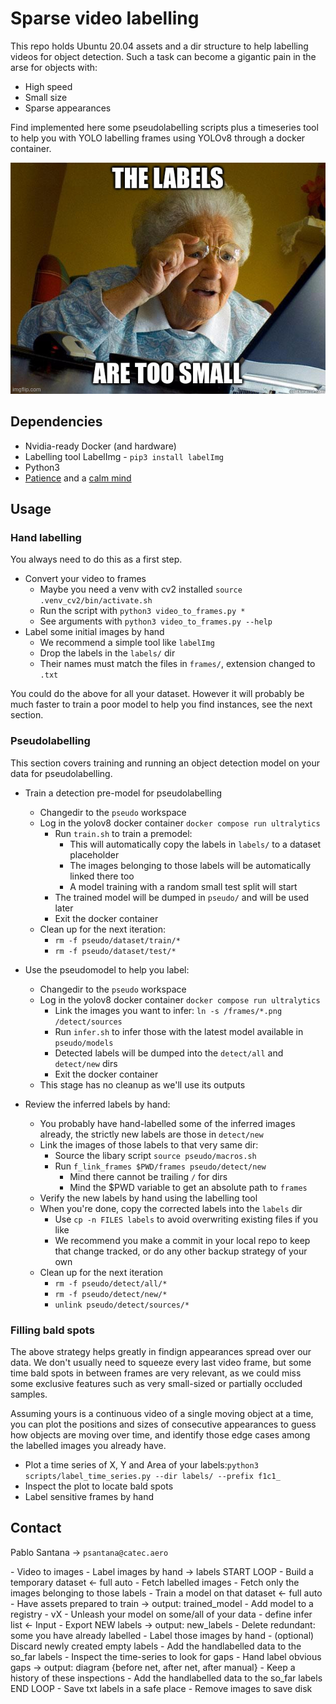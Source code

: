 # Sparse video labelling

This repo holds Ubuntu 20.04 assets and a dir structure to help labelling videos for object detection. Such a task can become a gigantic pain in the arse for objects with:

- High speed
- Small size
- Sparse appearances

Find implemented here some pseudolabelling scripts plus a timeseries tool to help you with YOLO labelling frames using YOLOv8 through a docker container.

![image](.fig/merch.jpg)


## Dependencies

- Nvidia-ready Docker (and hardware)
- Labelling tool LabelImg - `pip3 install labelImg`
- Python3
- [Patience](https://pokemonfanon.fandom.com/wiki/Patience_(move)) and a [calm mind](https://bulbapedia.bulbagarden.net/wiki/Calm_Mind_(move))

## Usage

### Hand labelling
 
You always need to do this as a first step.

- Convert your video to frames
    - Maybe you need a venv with cv2 installed `source .venv_cv2/bin/activate.sh`
    - Run the script with `python3 video_to_frames.py * `
    - See arguments with `python3 video_to_frames.py --help`
- Label some initial images by hand
    - We recommend a simple tool like `labelImg`
    - Drop the labels in the `labels/` dir
    - Their names must match the files in `frames/`, extension changed to `.txt`  

You could do the above for all your dataset. However it will probably be much faster to train a poor model to help you find instances, see the next section.


### Pseudolabelling 

This section covers training and running an object detection model on your data for pseudolabelling.

- Train a detection pre-model for pseudolabelling
    - Changedir to the `pseudo` workspace
    - Log in the yolov8 docker container `docker compose run ultralytics`
        - Run `train.sh` to train a premodel:
            - This will automatically copy the labels in `labels/` to a dataset placeholder
            - The images belonging to those labels will be automatically linked there too
            - A model training with a random small test split will start
        - The trained model will be dumped in `pseudo/` and will be used later
        - Exit the docker container
    - Clean up for the next iteration:
        - `rm -f pseudo/dataset/train/*`
        - `rm -f pseudo/dataset/test/*`
            
- Use the pseudomodel to help you label:
    - Changedir to the `pseudo` workspace
    - Log in the yolov8 docker container `docker compose run ultralytics`
        - Link the images you want to infer: `ln -s /frames/*.png /detect/sources`
        - Run `infer.sh` to infer those with the latest model available in `pseudo/models`
        - Detected labels will be dumped into the `detect/all` and `detect/new` dirs
        - Exit the docker container      
    - This stage has no cleanup as we'll use its outputs

- Review the inferred labels by hand:
    - You probably have hand-labelled some of the inferred images already, the strictly new labels are those in `detect/new`
    - Link the images of those labels to that very same dir:
        - Source the libary script `source pseudo/macros.sh`
        - Run `f_link_frames $PWD/frames pseudo/detect/new` 
            - Mind there cannot be trailing `/` for dirs
            - Mind the $PWD variable to get an absolute path to `frames`
    - Verify the new labels by hand using the labelling tool
    - When you're done, copy the corrected labels into the `labels` dir
        - Use `cp -n FILES labels` to avoid overwriting existing files if you like
        - We recommend you make a commit in your local repo to keep that change tracked, or do any other backup strategy of your own
    - Clean up for the next iteration
        - `rm -f pseudo/detect/all/*`
        - `rm -f pseudo/detect/new/*`
        - `unlink pseudo/detect/sources/*`


### Filling bald spots

The above strategy helps greatly in findign appearances spread over our data. We don't usually need to squeeze every last video frame, but some time bald spots in between frames are very relevant, as we could miss some exclusive features such as very small-sized or partially occluded samples. 

Assuming yours is a continuous video of a single moving object at a time, you can plot the positions and sizes of consecutive appearances to guess how objects are moving over time, and identify those edge cases among the labelled images you already have.

- Plot a time series of X, Y and Area of your labels:`python3 scripts/label_time_series.py --dir labels/ --prefix f1c1_`
- Inspect the plot to locate bald spots
- Label sensitive frames by hand


## Contact

Pablo Santana -> `psantana@catec.aero`



<!-->

- Video to images
- Label images by hand -> labels


START LOOP 

    - Build a temporary dataset     <- full auto
        - Fetch labelled images
        - Fetch only the images belonging to those labels

    - Train a model on that dataset   <- full auto
        - Have assets prepared to train                    -> output: trained_model
        - Add model to a registry - vX

    - Unleash your model on some/all of your data
        - define infer list                                <- Input
        - Export NEW labels                                -> output: new_labels
        - Delete redundant: some you have already labelled 
        - Label those images by hand
        - (optional) Discard newly created empty labels

    - Add the handlabelled data to the so_far labels 

    - Inspect the time-series to look for gaps
        - Hand label obvious gaps                          -> output: diagram {before net, after net, after manual}
        - Keep a history of these inspections              

    - Add the handlabelled data to the so_far labels 

END LOOP

- Save txt labels in a safe place
- Remove images to save disk


</-->

